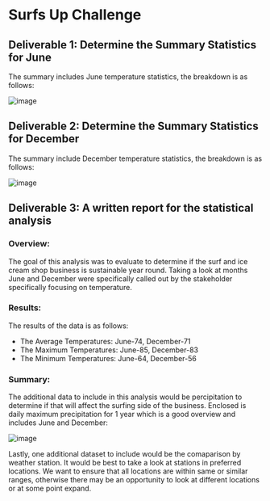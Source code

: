 # Surfs Up Challenge

## Deliverable 1: Determine the Summary Statistics for June
The summary includes June temperature statistics, the breakdown is as follows:

![image](https://user-images.githubusercontent.com/85530690/128655504-f782e28c-450c-48dd-b258-aa9ddcc804e0.png)

## Deliverable 2: Determine the Summary Statistics for December
The summary include December temperature statistics, the breakdown is as follows:

![image](https://user-images.githubusercontent.com/85530690/128655519-3b705745-2a5a-45b5-ac99-3be4fbe5f85d.png)

## Deliverable 3: A written report for the statistical analysis

### Overview:
The goal of this analysis was to evaluate to determine if the surf and ice cream shop business is sustainable year round.   Taking a look at months June and December were specifically called out by the stakeholder specifically focusing on temperature. 


### Results:
The results of the data is as follows:
- The Average Temperatures:    June-74, December-71
- The Maximum Temperatures:    June-85, December-83
- The Minimum Temperatures:    June-64, December-56

### Summary:
The additional data to include in this analysis would be percipitation to determine if that will affect the surfing side of the business.    Enclosed is daily maximum precipitation for 1 year which is a good overview and includes June and December:

![image](https://user-images.githubusercontent.com/85530690/128657741-d4b52a99-a365-459d-a10b-d47ef6ef2430.png)

Lastly, one additional dataset to include would be the comaparison by weather station.  It would be best to take a look at stations in preferred locations.  We want to ensure that all locations are within same or similar ranges, otherwise there may be an opportunity to look at different locations or at some point expand.  

